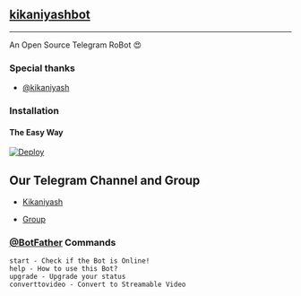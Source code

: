 ## [kikaniyashbot](https://telegram.dog/kikaniyashbot)
---

An Open Source Telegram RoBot  😍

### Special thanks

* [@kikaniyash](https://telegram.dog/kikaniyash)

### Installation

#### The Easy Way

[![Deploy](https://www.herokucdn.com/deploy/button.svg)](https://heroku.com/deploy)

## Our Telegram Channel and Group

* [Kikaniyash](https://telegram.dog/kikaniyash)

* [Group](https://telegram.dog/kikaniyash_bot)


### [@BotFather](https://telegram.dog/BotFather) Commands

```
start - Check if the Bot is Online!
help - How to use this Bot?
upgrade - Upgrade your status
converttovideo - Convert to Streamable Video
```

